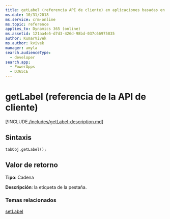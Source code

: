 ```yaml
---
title: getLabel (referencia API de cliente) en aplicaciones basadas en modelo| Microsoft Docs
ms.date: 10/31/2018
ms.service: crm-online
ms.topic: reference
applies_to: Dynamics 365 (online)
ms.assetid: 121aa4e5-d7d3-426d-98bd-037c66975835
author: KumarVivek
ms.author: kvivek
manager: amyla
search.audienceType:
  - developer
search.app:
  - PowerApps
  - D365CE
---
```

# <a name="getlabel-client-api-reference"></a>getLabel (referencia de la API de cliente)



[!INCLUDE[./includes/getLabel-description.md](./includes/getLabel-description.md)] 

## <a name="syntax"></a>Sintaxis

`tabObj.getLabel();`

## <a name="return-value"></a>Valor de retorno

**Tipo**: Cadena

**Descripción**: la etiqueta de la pestaña.

### <a name="related-topics"></a>Temas relacionados

[setLabel](setLabel.md)

